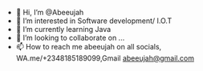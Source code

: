 - 👋 Hi, I’m @Abeeujah
- 👀 I’m interested in Software development/ I.O.T
- 🌱 I’m currently learning Java
- 💞️ I’m looking to collaborate on ...
- 📫 How to reach me abeeujah on all socials, WA.me/+2348185189099,Gmail abeeujah@gmail.com

<!---
Abeeujah/Abeeujah is a ✨ special ✨ repository because its `README.md` (this file) appears on your GitHub profile.
You can click the Preview link to take a look at your changes.
--->
